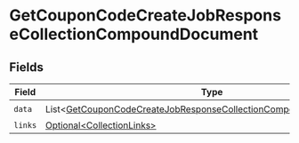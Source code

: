 # GetCouponCodeCreateJobResponseCollectionCompoundDocument


## Fields

| Field                                                                                                                                                          | Type                                                                                                                                                           | Required                                                                                                                                                       | Description                                                                                                                                                    |
| -------------------------------------------------------------------------------------------------------------------------------------------------------------- | -------------------------------------------------------------------------------------------------------------------------------------------------------------- | -------------------------------------------------------------------------------------------------------------------------------------------------------------- | -------------------------------------------------------------------------------------------------------------------------------------------------------------- |
| `data`                                                                                                                                                         | List\<[GetCouponCodeCreateJobResponseCollectionCompoundDocumentData](../../models/components/GetCouponCodeCreateJobResponseCollectionCompoundDocumentData.md)> | :heavy_check_mark:                                                                                                                                             | N/A                                                                                                                                                            |
| `links`                                                                                                                                                        | [Optional\<CollectionLinks>](../../models/components/CollectionLinks.md)                                                                                       | :heavy_minus_sign:                                                                                                                                             | N/A                                                                                                                                                            |